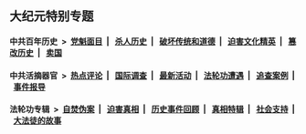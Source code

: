 ## 大纪元特别专题

#### 中共百年历史 &nbsp;>&nbsp; [党魁面目](indexes/nf1176107/README.md?03110430) &nbsp;| &nbsp; [杀人历史](indexes/nf1176106/README.md?03110430) &nbsp;| &nbsp; [破坏传统和道德](indexes/nf1176106/README.md?03110430) &nbsp;| &nbsp; [迫害文化精英](indexes/nf1176111/README.md?03110430) &nbsp;| &nbsp; [篡改历史](indexes/nf1176115/README.md?03110430) &nbsp;| &nbsp; [卖国](indexes/nf1176117/README.md?03110430) 

#### 中共活摘器官 &nbsp;>&nbsp; [热点评论](indexes/nf5879/README.md?03110430) &nbsp;| &nbsp; [国际调查](indexes/nf5947/README.md?03110430) &nbsp;| &nbsp; [最新活动](indexes/nf5883/README.md?03110430) &nbsp;| &nbsp; [法轮功遭遇](indexes/nf5881/README.md?03110430) &nbsp;| &nbsp; [追查案例](indexes/nf5880/README.md?03110430) &nbsp;| &nbsp; [事件报导](indexes/nf5877/README.md?03110430) 

#### 法轮功专辑 &nbsp;>&nbsp; [自焚伪案](indexes/nf5562/README.md?03110430) &nbsp;| &nbsp; [迫害真相](indexes/nf4379/README.md?03110430) &nbsp;| &nbsp; [历史事件回顾](indexes/nf5793/README.md?03110430) &nbsp;| &nbsp; [真相特辑](indexes/nf4389/README.md?03110430) &nbsp;| &nbsp; [社会支持](indexes/nf4386/README.md?03110430) &nbsp;| &nbsp; [大法徒的故事](indexes/nf1147481/README.md?03110430) 
